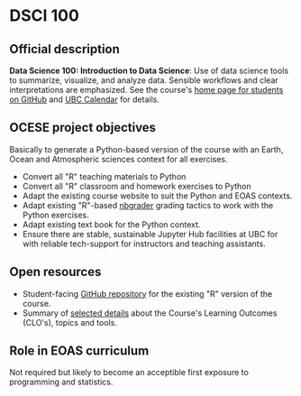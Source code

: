 # DSCI 100

## Official description

**Data Science 100: Introduction to Data Science**: Use of data science tools to summarize, visualize, and analyze data. Sensible workflows and clear interpretations are emphasized. See the course's [home page for students on GitHub](https://github.com/ubc-dsci/dsci-100-student) and [UBC Calendar](https://courses.students.ubc.ca/cs/courseschedule?pname=subjarea&tname=subj-course&dept=DSCI&course=100) for details.

## OCESE project objectives

Basically to generate a Python-based version of the course with an Earth, Ocean and Atmospheric sciences context for all exercises.

* Convert all "R" teaching materials to Python
* Convert all "R" classroom and homework exercises to Python
* Adapt the existing course website to suit the Python and EOAS contexts.
* Adapt existing "R"-based [nbgrader](https://github.com/jupyter/nbgrader) grading tactics to work with the Python exercises.
* Adapt existing text book for the Python context.
* Ensure there are stable, sustainable Jupyter Hub facilities at UBC for with reliable tech-support for instructors and teaching assistants.

## Open resources

* Student-facing [GitHub repository](https://github.com/ubc-dsci/dsci-100-student) for the existing "R" version of the course.
* Summary of [selected details](crs-dsci100-details.md) about the Course's Learning Outcomes (CLO's), topics and tools.

## Role in EOAS curriculum

Not required but likely to become an acceptible first exposure to programming and statistics.
